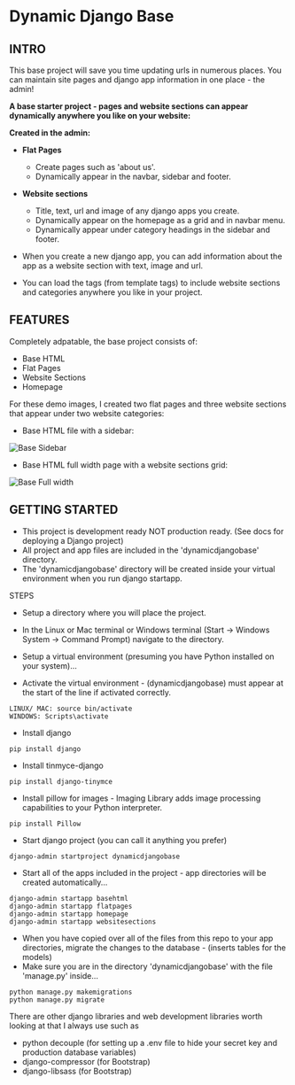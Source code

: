 # Dynamic Django Base

## INTRO
This base project will save you time updating urls in numerous places. You can maintain site pages and django app information in one place - the admin!

**A base starter project - pages and website sections can appear dynamically anywhere you like on your website:**

**Created in the admin:**
- **Flat Pages** 
  - Create pages such as 'about us'.
  - Dynamically appear in the navbar, sidebar and footer.
- **Website sections** 
  - Title, text, url and image of any django apps you create.
  - Dynamically appear on the homepage as a grid and in navbar menu.
  - Dynamically appear under category headings in the sidebar and footer.

- When you create a new django app, you can add information about the app as a website section with text, image and url.
- You can load the tags (from template tags) to include website sections and categories anywhere you like in your project.

## FEATURES

Completely adpatable, the base project consists of:

- Base HTML
- Flat Pages
- Website Sections
- Homepage

For these demo images, I created two flat pages and three website sections that appear under two website categories:

- Base HTML file with a sidebar:

![Base Sidebar](https://github.com/richardgourley/dynamic-django-base/blob/master/screenshots/base_html_sidebar.png)

- Base HTML full width page with a website sections grid:

![Base Full width](https://github.com/richardgourley/dynamic-django-base/blob/master/screenshots/base_html_fullwidth.png)

## GETTING STARTED

- This project is development ready NOT production ready. (See docs for deploying a Django project)
- All project and app files are included in the 'dynamicdjangobase' directory.
- The 'dynamicdjangobase' directory will be created inside your virtual environment when you run django startapp.

STEPS

- Setup a directory where you will place the project.
- In the Linux or Mac terminal or Windows terminal (Start -> Windows System -> Command Prompt) navigate to the directory.

- Setup a virtual environment (presuming you have Python installed on your system)...

- Activate the virtual environment - (dynamicdjangobase) must appear at the start of the line if activated correctly.

```
LINUX/ MAC: source bin/activate
WINDOWS: Scripts\activate
```

- Install django

```
pip install django
```

- Install tinmyce-django

```
pip install django-tinymce
```

- Install pillow for images - Imaging Library adds image processing capabilities to your Python interpreter.

```
pip install Pillow
```

- Start django project (you can call it anything you prefer)

```
django-admin startproject dynamicdjangobase
```
- Start all of the apps included in the project - app directories will be created automatically...

```
django-admin startapp basehtml
django-admin startapp flatpages
django-admin startapp homepage
django-admin startapp websitesections
```
- When you have copied over all of the files from this repo to your app directories, migrate the changes to the database - (inserts tables for the models)
- Make sure you are in the directory 'dynamicdjangobase' with the file 'manage.py' inside...

```
python manage.py makemigrations
python manage.py migrate
```

There are other django libraries and web development libraries worth looking at that I always use such as 
- python decouple (for setting up a .env file to hide your secret key and production database variables)
- django-compressor (for Bootstrap)
- django-libsass (for Bootstrap)



